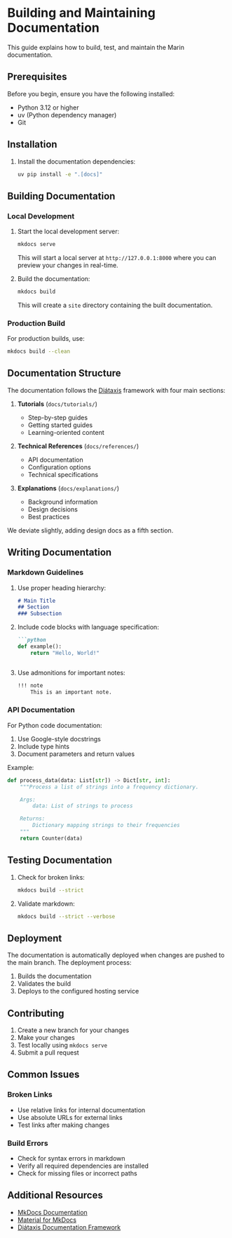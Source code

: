 # Building and Maintaining Documentation

This guide explains how to build, test, and maintain the Marin documentation.

## Prerequisites

Before you begin, ensure you have the following installed:

- Python 3.12 or higher
- uv (Python dependency manager)
- Git

## Installation

1. Install the documentation dependencies:
   ```bash
   uv pip install -e ".[docs]"
   ```

## Building Documentation

### Local Development

1. Start the local development server:
   ```bash
   mkdocs serve
   ```
   This will start a local server at `http://127.0.0.1:8000` where you can preview your changes in real-time.

2. Build the documentation:
   ```bash
   mkdocs build
   ```
   This will create a `site` directory containing the built documentation.

### Production Build

For production builds, use:
```bash
mkdocs build --clean
```

## Documentation Structure

The documentation follows the [Diátaxis](https://diataxis.fr/) framework with four main sections:

1. **Tutorials** (`docs/tutorials/`)
   - Step-by-step guides
   - Getting started guides
   - Learning-oriented content

2. **Technical References** (`docs/references/`)
   - API documentation
   - Configuration options
   - Technical specifications

3. **Explanations** (`docs/explanations/`)
   - Background information
   - Design decisions
   - Best practices


We deviate slightly, adding design docs as a fifth section.

## Writing Documentation

### Markdown Guidelines

1. Use proper heading hierarchy:
   ```markdown
   # Main Title
   ## Section
   ### Subsection
   ```

2. Include code blocks with language specification:
   ```markdown
   ```python
   def example():
       return "Hello, World!"
   ```
   ```

3. Use admonitions for important notes:
   ```markdown
   !!! note
       This is an important note.
   ```

### API Documentation

For Python code documentation:
1. Use Google-style docstrings
2. Include type hints
3. Document parameters and return values

Example:
```python
def process_data(data: List[str]) -> Dict[str, int]:
    """Process a list of strings into a frequency dictionary.

    Args:
        data: List of strings to process

    Returns:
        Dictionary mapping strings to their frequencies
    """
    return Counter(data)
```

## Testing Documentation

1. Check for broken links:
   ```bash
   mkdocs build --strict
   ```

2. Validate markdown:
   ```bash
   mkdocs build --strict --verbose
   ```

## Deployment

The documentation is automatically deployed when changes are pushed to the main branch. The deployment process:

1. Builds the documentation
2. Validates the build
3. Deploys to the configured hosting service

## Contributing

1. Create a new branch for your changes
2. Make your changes
3. Test locally using `mkdocs serve`
4. Submit a pull request

## Common Issues

### Broken Links
- Use relative links for internal documentation
- Use absolute URLs for external links
- Test links after making changes

### Build Errors
- Check for syntax errors in markdown
- Verify all required dependencies are installed
- Check for missing files or incorrect paths

## Additional Resources

- [MkDocs Documentation](https://www.mkdocs.org/)
- [Material for MkDocs](https://squidfunk.github.io/mkdocs-material/)
- [Diátaxis Documentation Framework](https://diataxis.fr/)
